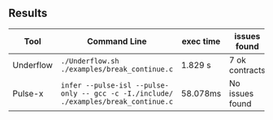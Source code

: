 ## Results

|Tool|Command Line|exec time|issues found|Debug File|
|----------------|-------------------------------|-----------------------------|---------------------------|---------|
|Underflow|`./Underflow.sh ./examples/break_continue.c`|1.829 s|7 ok contracts|result-ct_openssl_utility.txt|
|Pulse-x|`infer --pulse-isl --pulse-only -- gcc -c -I./include/ ./examples/break_continue.c`|58.078ms|No issues found|ct_openssl_utility_pulse.html|
